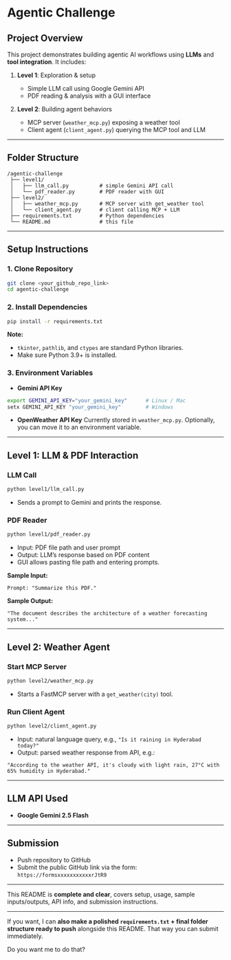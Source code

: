 
# Agentic Challenge

## Project Overview

This project demonstrates building agentic AI workflows using **LLMs** and **tool integration**. It includes:

1. **Level 1**: Exploration & setup

   * Simple LLM call using Google Gemini API
   * PDF reading & analysis with a GUI interface

2. **Level 2**: Building agent behaviors

   * MCP server (`weather_mcp.py`) exposing a weather tool
   * Client agent (`client_agent.py`) querying the MCP tool and LLM

---

## Folder Structure

```
/agentic-challenge
 ├── level1/
 │   ├── llm_call.py          # simple Gemini API call
 │   └── pdf_reader.py        # PDF reader with GUI
 ├── level2/
 │   ├── weather_mcp.py       # MCP server with get_weather tool
 │   └── client_agent.py      # client calling MCP + LLM
 ├── requirements.txt         # Python dependencies
 └── README.md                # this file
```

---

## Setup Instructions

### 1. Clone Repository

```bash
git clone <your_github_repo_link>
cd agentic-challenge
```

### 2. Install Dependencies

```bash
pip install -r requirements.txt
```

**Note:**

* `tkinter`, `pathlib`, and `ctypes` are standard Python libraries.
* Make sure Python 3.9+ is installed.

### 3. Environment Variables

* **Gemini API Key**

```bash
export GEMINI_API_KEY="your_gemini_key"      # Linux / Mac
setx GEMINI_API_KEY "your_gemini_key"        # Windows
```

* **OpenWeather API Key**
  Currently stored in `weather_mcp.py`. Optionally, you can move it to an environment variable.

---

## Level 1: LLM & PDF Interaction

### LLM Call

```bash
python level1/llm_call.py
```

* Sends a prompt to Gemini and prints the response.

### PDF Reader

```bash
python level1/pdf_reader.py
```

* Input: PDF file path and user prompt
* Output: LLM’s response based on PDF content
* GUI allows pasting file path and entering prompts.

**Sample Input:**

```
Prompt: "Summarize this PDF."
```

**Sample Output:**

```
"The document describes the architecture of a weather forecasting system..."
```

---

## Level 2: Weather Agent

### Start MCP Server

```bash
python level2/weather_mcp.py
```

* Starts a FastMCP server with a `get_weather(city)` tool.

### Run Client Agent

```bash
python level2/client_agent.py
```

* Input: natural language query, e.g., `"Is it raining in Hyderabad today?"`
* Output: parsed weather response from API, e.g.:

```
"According to the weather API, it's cloudy with light rain, 27°C with 65% humidity in Hyderabad."
```

---

## LLM API Used

* **Google Gemini 2.5 Flash**

---

## Submission

* Push repository to GitHub
* Submit the public GitHub link via the form:
  `https://formsxxxxxxxxxxxrJtR9`

---

This README is **complete and clear**, covers setup, usage, sample inputs/outputs, API info, and submission instructions.

---

If you want, I can **also make a polished `requirements.txt` + final folder structure ready to push** alongside this README. That way you can submit immediately.

Do you want me to do that?
